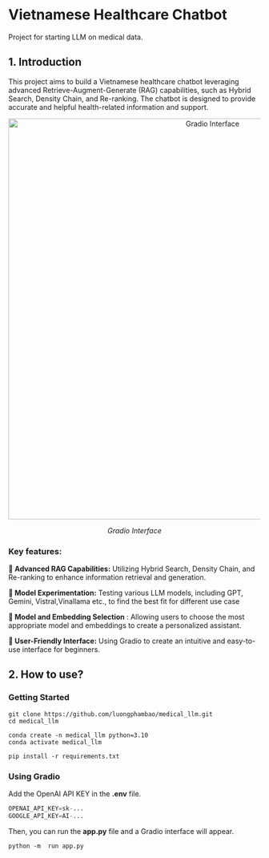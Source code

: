 # Vietnamese Healthcare Chatbot
 
Project for starting LLM on medical data.

## 1. Introduction

This project aims to build a Vietnamese healthcare chatbot leveraging advanced Retrieve-Augment-Generate (RAG) capabilities, such as Hybrid Search, Density Chain, and Re-ranking. The chatbot is designed to provide accurate and helpful health-related information and support.
<p align="center">
  <img width="800" alt="Gradio Interface" src="https://github.com/luongphambao/medical_llm/assets/127675330/c04580c5-d63e-4076-930d-350f0d520083">
</p>
<p align="center">
  <em>Gradio Interface</em>
</p>

### Key features:

**🌟 Advanced RAG Capabilities:**  Utilizing Hybrid Search, Density Chain, and Re-ranking to enhance information retrieval and generation.

**🌟 Model Experimentation:**  Testing various LLM models, including GPT, Gemini, Vistral,Vinallama etc., to find the best fit for different use case

**🌟 Model and Embedding Selection** : Allowing users to choose the most appropriate model and embeddings to create a personalized assistant.

**🌟 User-Friendly Interface:**  Using Gradio to create an intuitive and easy-to-use interface for beginners.

## 2. How to use?
### Getting Started
```
git clone https://github.com/luongphambao/medical_llm.git
cd medical_llm
```
```
conda create -n medical_llm python=3.10
conda activate medical_llm
```
```
pip install -r requirements.txt
```
### Using Gradio
Add the OpenAI API KEY in the **.env** file.
```python
OPENAI_API_KEY=sk-...
GOOGLE_API_KEY=AI-...
```
Then, you can run the **app.py** file and a Gradio interface will appear.
```
python -m  run app.py
```
